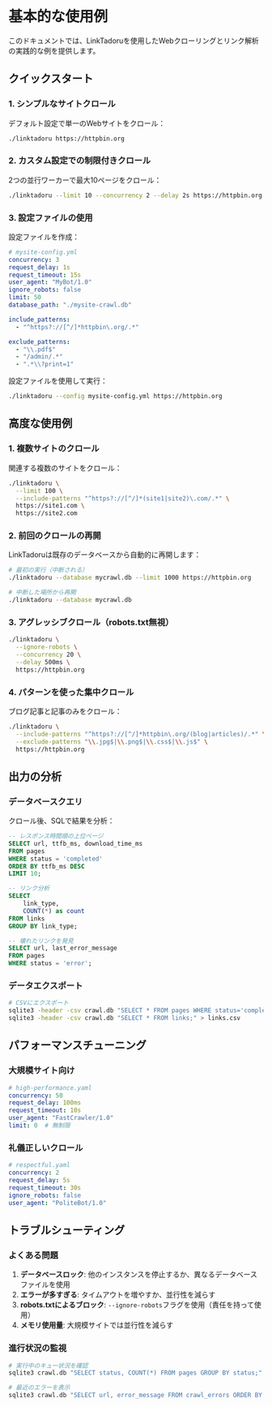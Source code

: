 # 基本的な使用例

このドキュメントでは、LinkTadoruを使用したWebクローリングとリンク解析の実践的な例を提供します。

## クイックスタート

### 1. シンプルなサイトクロール

デフォルト設定で単一のWebサイトをクロール：

```bash
./linktadoru https://httpbin.org
```

### 2. カスタム設定での制限付きクロール

2つの並行ワーカーで最大10ページをクロール：

```bash
./linktadoru --limit 10 --concurrency 2 --delay 2s https://httpbin.org
```

### 3. 設定ファイルの使用

設定ファイルを作成：

```yaml
# mysite-config.yml
concurrency: 3
request_delay: 1s
request_timeout: 15s
user_agent: "MyBot/1.0"
ignore_robots: false
limit: 50
database_path: "./mysite-crawl.db"

include_patterns:
  - "^https?://[^/]*httpbin\.org/.*"

exclude_patterns:
  - "\\.pdf$"
  - "/admin/.*"
  - ".*\\?print=1"
```

設定ファイルを使用して実行：

```bash
./linktadoru --config mysite-config.yml https://httpbin.org
```

## 高度な使用例

### 1. 複数サイトのクロール

関連する複数のサイトをクロール：

```bash
./linktadoru \
  --limit 100 \
  --include-patterns "^https?://[^/]*(site1|site2)\.com/.*" \
  https://site1.com \
  https://site2.com
```

### 2. 前回のクロールの再開

LinkTadoruは既存のデータベースから自動的に再開します：

```bash
# 最初の実行（中断される）
./linktadoru --database mycrawl.db --limit 1000 https://httpbin.org

# 中断した場所から再開
./linktadoru --database mycrawl.db
```

### 3. アグレッシブクロール（robots.txt無視）

```bash
./linktadoru \
  --ignore-robots \
  --concurrency 20 \
  --delay 500ms \
  https://httpbin.org
```

### 4. パターンを使った集中クロール

ブログ記事と記事のみをクロール：

```bash
./linktadoru \
  --include-patterns "^https?://[^/]*httpbin\.org/(blog|articles)/.*" \
  --exclude-patterns "\\.jpg$|\\.png$|\\.css$|\\.js$" \
  https://httpbin.org
```


## 出力の分析

### データベースクエリ

クロール後、SQLで結果を分析：

```sql
-- レスポンス時間順の上位ページ
SELECT url, ttfb_ms, download_time_ms 
FROM pages 
WHERE status = 'completed'
ORDER BY ttfb_ms DESC 
LIMIT 10;

-- リンク分析
SELECT 
    link_type,
    COUNT(*) as count
FROM links 
GROUP BY link_type;

-- 壊れたリンクを発見
SELECT url, last_error_message
FROM pages 
WHERE status = 'error';
```

### データエクスポート

```bash
# CSVにエクスポート
sqlite3 -header -csv crawl.db "SELECT * FROM pages WHERE status='completed';" > pages.csv
sqlite3 -header -csv crawl.db "SELECT * FROM links;" > links.csv
```

## パフォーマンスチューニング

### 大規模サイト向け

```yaml
# high-performance.yaml
concurrency: 50
request_delay: 100ms
request_timeout: 10s
user_agent: "FastCrawler/1.0"
limit: 0  # 無制限
```

### 礼儀正しいクロール

```yaml
# respectful.yaml
concurrency: 2
request_delay: 5s
request_timeout: 30s
ignore_robots: false
user_agent: "PoliteBot/1.0"
```

## トラブルシューティング

### よくある問題

1. **データベースロック**: 他のインスタンスを停止するか、異なるデータベースファイルを使用
2. **エラーが多すぎる**: タイムアウトを増やすか、並行性を減らす
3. **robots.txtによるブロック**: `--ignore-robots`フラグを使用（責任を持って使用）
4. **メモリ使用量**: 大規模サイトでは並行性を減らす

### 進行状況の監視

```bash
# 実行中のキュー状況を確認
sqlite3 crawl.db "SELECT status, COUNT(*) FROM pages GROUP BY status;"

# 最近のエラーを表示
sqlite3 crawl.db "SELECT url, error_message FROM crawl_errors ORDER BY occurred_at DESC LIMIT 5;"
```